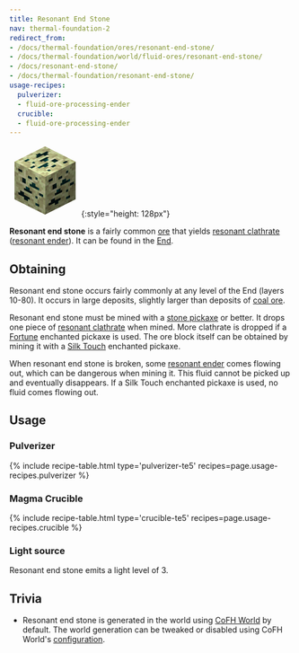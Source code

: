 ```yaml
---
title: Resonant End Stone
nav: thermal-foundation-2
redirect_from:
- /docs/thermal-foundation/ores/resonant-end-stone/
- /docs/thermal-foundation/world/fluid-ores/resonant-end-stone/
- /docs/resonant-end-stone/
- /docs/thermal-foundation/resonant-end-stone/
usage-recipes:
  pulverizer:
  - fluid-ore-processing-ender
  crucible:
  - fluid-ore-processing-ender
---
```


![Resonant end stone](/assets/images/thermal-foundation-2/ore-fluid-ender.png){:style="height: 128px"}


**Resonant end stone** is a fairly common
[ore](https://minecraft.gamepedia.com/Ore) that yields [resonant
clathrate](/docs/thermal-foundation-2/resonant-clathrate/) ([resonant ender](/docs/thermal-foundation-2/resonant-ender/)).
It can be found in the [End](https://minecraft.gamepedia.com/The_End).


Obtaining
---------

Resonant end stone occurs fairly commonly at any level of the End (layers
10-80). It occurs in large deposits, slightly larger than deposits of [coal
ore](https://minecraft.gamepedia.com/Coal_Ore).

Resonant end stone must be mined with a [stone
pickaxe](https://minecraft.gamepedia.com/Pickaxe) or better. It drops one piece
of [resonant clathrate](/docs/thermal-foundation-2/resonant-clathrate/) when mined. More clathrate is
dropped if a [Fortune](https://minecraft.gamepedia.com/Fortune) enchanted
pickaxe is used. The ore block itself can be obtained by mining it with a [Silk
Touch](https://minecraft.gamepedia.com/Silk_Touch) enchanted pickaxe.

When resonant end stone is broken, some [resonant ender](/docs/thermal-foundation-2/resonant-ender/)
comes flowing out, which can be dangerous when mining it. This fluid cannot be
picked up and eventually disappears. If a Silk Touch enchanted pickaxe is used,
no fluid comes flowing out.


Usage
-----

### Pulverizer
{% include recipe-table.html type='pulverizer-te5' recipes=page.usage-recipes.pulverizer %}

### Magma Crucible
{% include recipe-table.html type='crucible-te5' recipes=page.usage-recipes.crucible %}

### Light source
Resonant end stone emits a light level of 3.


Trivia
------

* Resonant end stone is generated in the world using [CoFH
  World](/docs/cofh-world/) by default. The world generation can be tweaked or
  disabled using CoFH World's
  [configuration](/docs/cofh-world/world-generator-configuration/).
